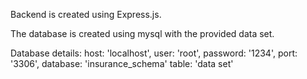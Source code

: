 Backend is created using Express.js.

The database is created using mysql with the provided data set.

Database details:
    host: 'localhost',
    user: 'root',
    password: '1234',
    port: '3306',
    database: 'insurance_schema'
    table: 'data set'
